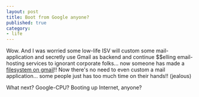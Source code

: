 ```yaml
---
layout: post
title: Boot from Google anyone?
published: true
category:
- life
---
```

Wow. And I was worried some low-life ISV will custom some mail-application and secretly use Gmail as backend and continue $$elling email-hosting services to ignorant corporate folks... now someone has made a [filesystem on gmail](http://richard.jones.name/google-hacks/gmail-filesystem/gmail-filesystem.html)!! Now there's no need to even custom a mail application... some people just has too much time on their hands!! (jealous)  
  
What next? Google-CPU? Booting up Internet, anyone?

